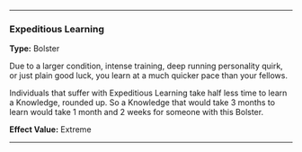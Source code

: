 ___
### Expeditious Learning
__Type:__ Bolster

Due to a larger condition, intense training, deep running personality quirk, or just plain good luck, you learn at a much quicker pace than your fellows.

Individuals that suffer with Expeditious Learning take half less time to learn a Knowledge, rounded up. So a Knowledge that would take 3 months to learn would take 1 month and 2 weeks for someone with this Bolster.

__Effect Value:__ Extreme

___